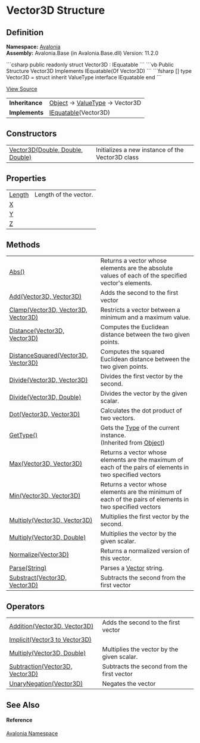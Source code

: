 # Vector3D Structure




## Definition
**Namespace:** <a href="N_Avalonia">Avalonia</a>  
**Assembly:** Avalonia.Base (in Avalonia.Base.dll) Version: 11.2.0

<Tabs groupId="api-code-preview">
<TabItem value="csharp" label="C#">
```csharp
public readonly struct Vector3D : IEquatable<Vector3D>
```
</TabItem>
<TabItem value="vb" label="VB">
```vb
Public Structure Vector3D
	Implements IEquatable(Of Vector3D)
```
</TabItem>
<TabItem value="fsharp" label="F#">
```fsharp
[<SealedAttribute>]
type Vector3D = 
    struct
        inherit ValueType
        interface IEquatable<Vector3D>
    end
```
</TabItem>
</Tabs>



<a href="https://github.com/AvaloniaUI/Avalonia/tree/master/src/Avalonia.Base/Vector3D.cs" title="View the source code">View Source</a>

<table>
<tr><td><strong>Inheritance</strong></td><td><a href="https://learn.microsoft.com/dotnet/api/system.object" target="_blank" rel="noopener noreferrer">Object</a>  →  <a href="https://learn.microsoft.com/dotnet/api/system.valuetype" target="_blank" rel="noopener noreferrer">ValueType</a>  →  Vector3D</td></tr>
<tr><td><strong>Implements</strong></td><td><a href="https://learn.microsoft.com/dotnet/api/system.iequatable-1" target="_blank" rel="noopener noreferrer">IEquatable</a>(Vector3D)</td></tr>
</table>



## Constructors
<table>
<tr>
<td><a href="M_Avalonia_Vector3D__ctor">Vector3D(Double, Double, Double)</a></td>
<td>Initializes a new instance of the Vector3D class</td>
</tr>
</table>

## Properties
<table>
<tr>
<td><a href="P_Avalonia_Vector3D_Length">Length</a></td>
<td>Length of the vector.</td>
</tr>
<tr>
<td><a href="P_Avalonia_Vector3D_X">X</a></td>
<td> </td>
</tr>
<tr>
<td><a href="P_Avalonia_Vector3D_Y">Y</a></td>
<td> </td>
</tr>
<tr>
<td><a href="P_Avalonia_Vector3D_Z">Z</a></td>
<td> </td>
</tr>
</table>

## Methods
<table>
<tr>
<td><a href="M_Avalonia_Vector3D_Abs">Abs()</a></td>
<td>Returns a vector whose elements are the absolute values of each of the specified vector's elements.</td>
</tr>
<tr>
<td><a href="M_Avalonia_Vector3D_Add">Add(Vector3D, Vector3D)</a></td>
<td>Adds the second to the first vector</td>
</tr>
<tr>
<td><a href="M_Avalonia_Vector3D_Clamp">Clamp(Vector3D, Vector3D, Vector3D)</a></td>
<td>Restricts a vector between a minimum and a maximum value.</td>
</tr>
<tr>
<td><a href="M_Avalonia_Vector3D_Distance">Distance(Vector3D, Vector3D)</a></td>
<td>Computes the Euclidean distance between the two given points.</td>
</tr>
<tr>
<td><a href="M_Avalonia_Vector3D_DistanceSquared">DistanceSquared(Vector3D, Vector3D)</a></td>
<td>Computes the squared Euclidean distance between the two given points.</td>
</tr>
<tr>
<td><a href="M_Avalonia_Vector3D_Divide">Divide(Vector3D, Vector3D)</a></td>
<td>Divides the first vector by the second.</td>
</tr>
<tr>
<td><a href="M_Avalonia_Vector3D_Divide_1">Divide(Vector3D, Double)</a></td>
<td>Divides the vector by the given scalar.</td>
</tr>
<tr>
<td><a href="M_Avalonia_Vector3D_Dot">Dot(Vector3D, Vector3D)</a></td>
<td>Calculates the dot product of two vectors.</td>
</tr>
<tr>
<td><a href="https://learn.microsoft.com/dotnet/api/system.object.gettype" target="_blank" rel="noopener noreferrer">GetType()</a></td>
<td>Gets the <a href="https://learn.microsoft.com/dotnet/api/system.type" target="_blank" rel="noopener noreferrer">Type</a> of the current instance.<br />(Inherited from <a href="https://learn.microsoft.com/dotnet/api/system.object" target="_blank" rel="noopener noreferrer">Object</a>)</td>
</tr>
<tr>
<td><a href="M_Avalonia_Vector3D_Max">Max(Vector3D, Vector3D)</a></td>
<td>Returns a vector whose elements are the maximum of each of the pairs of elements in two specified vectors</td>
</tr>
<tr>
<td><a href="M_Avalonia_Vector3D_Min">Min(Vector3D, Vector3D)</a></td>
<td>Returns a vector whose elements are the minimum of each of the pairs of elements in two specified vectors</td>
</tr>
<tr>
<td><a href="M_Avalonia_Vector3D_Multiply">Multiply(Vector3D, Vector3D)</a></td>
<td>Multiplies the first vector by the second.</td>
</tr>
<tr>
<td><a href="M_Avalonia_Vector3D_Multiply_1">Multiply(Vector3D, Double)</a></td>
<td>Multiplies the vector by the given scalar.</td>
</tr>
<tr>
<td><a href="M_Avalonia_Vector3D_Normalize">Normalize(Vector3D)</a></td>
<td>Returns a normalized version of this vector.</td>
</tr>
<tr>
<td><a href="M_Avalonia_Vector3D_Parse">Parse(String)</a></td>
<td>Parses a <a href="T_Avalonia_Vector">Vector</a> string.</td>
</tr>
<tr>
<td><a href="M_Avalonia_Vector3D_Substract">Substract(Vector3D, Vector3D)</a></td>
<td>Subtracts the second from the first vector</td>
</tr>
</table>

## Operators
<table>
<tr>
<td><a href="M_Avalonia_Vector3D_op_Addition">Addition(Vector3D, Vector3D)</a></td>
<td>Adds the second to the first vector</td>
</tr>
<tr>
<td><a href="M_Avalonia_Vector3D_op_Implicit">Implicit(Vector3 to Vector3D)</a></td>
<td> </td>
</tr>
<tr>
<td><a href="M_Avalonia_Vector3D_op_Multiply">Multiply(Vector3D, Double)</a></td>
<td>Multiplies the vector by the given scalar.</td>
</tr>
<tr>
<td><a href="M_Avalonia_Vector3D_op_Subtraction">Subtraction(Vector3D, Vector3D)</a></td>
<td>Subtracts the second from the first vector</td>
</tr>
<tr>
<td><a href="M_Avalonia_Vector3D_op_UnaryNegation">UnaryNegation(Vector3D)</a></td>
<td>Negates the vector</td>
</tr>
</table>

## See Also


#### Reference
<a href="N_Avalonia">Avalonia Namespace</a>  

